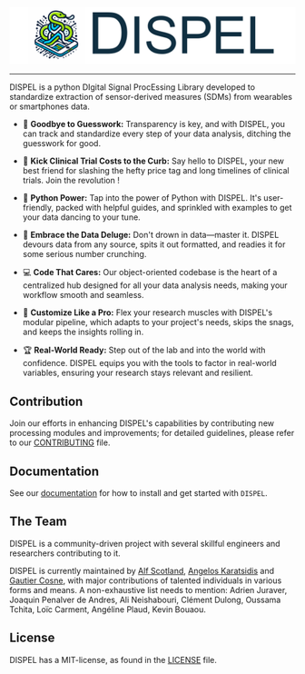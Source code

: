 ![Dispel Logo](https://github.com/newcastleuniversity/DISPEL/blob/main/docs/_static/dispel-logo.png)

--------------------------------------------------------------------------------

DISPEL is a python DIgital Signal ProcEssing Library developed to standardize extraction of sensor-derived measures (SDMs) from wearables or smartphones data.

- 👋 **Goodbye to Guesswork:** Transparency is key, and with DISPEL, you can track and standardize every step of your data analysis, ditching the guesswork for good.

- 💸 **Kick Clinical Trial Costs to the Curb:** Say hello to DISPEL, your new best friend for slashing the hefty price tag and long timelines of clinical trials. Join the revolution !

- 🐍 **Python Power:** Tap into the power of Python with DISPEL. It's user-friendly, packed with helpful guides, and sprinkled with examples to get your data dancing to your tune.

- 🌊 **Embrace the Data Deluge:** Don't drown in data—master it. DISPEL devours data from any source, spits it out formatted, and readies it for some serious number crunching.

- 💻 **Code That Cares:** Our object-oriented codebase is the heart of a centralized hub designed for all your data analysis needs, making your workflow smooth and seamless.

- 🔬 **Customize Like a Pro:** Flex your research muscles with DISPEL's modular pipeline, which adapts to your project's needs, skips the snags, and keeps the insights rolling in.

- 🏆 **Real-World Ready:** Step out of the lab and into the world with confidence. DISPEL equips you with the tools to factor in real-world variables, ensuring your research stays relevant and resilient.


## Contribution

Join our efforts in enhancing DISPEL's capabilities by contributing new processing modules and improvements; for detailed guidelines, please refer to our [CONTRIBUTING](https://github.com/newcastleuniversity/DISPEL/blob/main/CONTRIBUTING.rst) file.

## Documentation

See our [documentation](https://newcastleuniversity.github.io/DISPEL)
for how to install and get started with `DISPEL`.

## The Team

DISPEL is a community-driven project with several skillful engineers and researchers contributing to it.

DISPEL is currently maintained by [Alf Scotland](https://github.com/alf-scotland), [Angelos Karatsidis](https://github.com/Karatsidis) and [Gautier Cosne](https://github.com/gcosne), with major contributions of talented individuals in various forms and means.
A non-exhaustive list needs to mention: Adrien Juraver, Joaquin Penalver de Andres, Ali Neishabouri, Clément Dulong, Oussama Tchita, Loïc Carment, Angéline Plaud, Kevin Bouaou.

## License

DISPEL has a MIT-license, as found in the [LICENSE](https://github.com/newcastleuniversity/DISPEL/blob/main/LICENSE) file.
